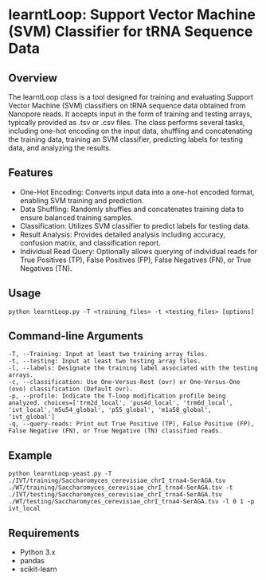# learntLoop: Support Vector Machine (SVM) Classifier for tRNA Sequence Data

## Overview
The learntLoop class is a tool designed for training and evaluating Support Vector Machine (SVM) classifiers on tRNA sequence data obtained from Nanopore reads. It accepts input in the form of training and testing arrays, typically provided as .tsv or .csv files. The class performs several tasks, including one-hot encoding on the input data, shuffling and concatenating the training data, training an SVM classifier, predicting labels for testing data, and analyzing the results.

## Features
- One-Hot Encoding: Converts input data into a one-hot encoded format, enabling SVM training and prediction.
- Data Shuffling: Randomly shuffles and concatenates training data to ensure balanced training samples.
- Classification: Utilizes SVM classifier to predict labels for testing data.
- Result Analysis: Provides detailed analysis including accuracy, confusion matrix, and classification report.
- Individual Read Query: Optionally allows querying of individual reads for True Positives (TP), False Positives (FP), False Negatives (FN), or True Negatives (TN).

## Usage

```python learntLoop.py -T <training_files> -t <testing_files> [options]```

## Command-line Arguments
    -T, --Training: Input at least two training array files.
    -t, --testing: Input at least two testing array files.
    -l, --labels: Designate the training label associated with the testing arrays.
    -c, --classification: Use One-Versus-Rest (ovr) or One-Versus-One (ovo) classification (Default ovr).
    -p, --profile: Indicate the T-loop modification profile being analyzed. choices=['trm2d_local', 'pus4d_local', 'trm6d_local', 'ivt_local','m5u54_global', 'p55_global', 'm1a58_global', 'ivt_global']
    -q, --query-reads: Print out True Positive (TP), False Positive (FP), False Negative (FN), or True Negative (TN) classified reads.


## Example

    python learntLoop-yeast.py -T ./IVT/training/Saccharomyces_cerevisiae_chrI_trna4-SerAGA.tsv ./WT/training/Saccharomyces_cerevisiae_chrI_trna4-SerAGA.tsv -t ./IVT/testing/Saccharomyces_cerevisiae_chrI_trna4-SerAGA.tsv ./WT/testing/Saccharomyces_cerevisiae_chrI_trna4-SerAGA.tsv -l 0 1 -p ivt_local 

## Requirements
- Python 3.x
- pandas
- scikit-learn
